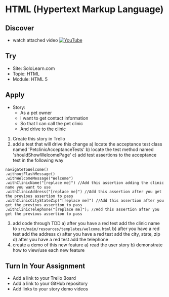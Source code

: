 # HTML (Hypertext Markup Language)

## Discover
-  watch attached video [![YouTube](https://i.ytimg.com/vi/lHPkQfMu27w/default.jpg)](https://www.youtube.com/watch?v=d84Zuw7fRcA)

## Try
- Site: SoloLearn.com
- Topic: HTML
- Module: HTML 5

## Apply
- Story: 
	- As a pet owner 
	- I want to get contact information
	- So that I can call the pet clinic
	- And drive to the clinic

1) Create this story in Trello
2) add a test that will drive this change
a) locate the acceptance test class named 'PetclinicAcceptanceTests'
b) locate the test method named 'shouldShowWelcomePage'
c) add test assertions to the acceptance test in the following way

```
navigateToWelcome()
.withoutFlashMessage()
.withWelcomeMessage("Welcome")
.withClinicName("[replace me]") //Add this assertion adding the clinic name you want to use
.withClinicAddress("[replace me]") //Add this assertion after you get the previous assertion to pass
.withClinicCityStateZip("[replace me]") //Add this assertion after you get the previous assertion to pass
.withClinicTelephone("[replace me]"); //Add this assertion after you get the previous assertion to pass
```

3) add code through TDD
a) after you have a red test add the clinic name to `src/main/resources/templates/welcome.html`
b) after you have a red test add the address
c) after you have a red test add the city, state, zip
d) after you have a red test add the telephone
4) create a demo of this new feature
a) read the user story
b) demonstrate how to view/use each new feature

## Turn In Your Assignment
- Add a link to your Trello Board
- Add a link to your GitHub repository
- Add links to your story demo videos